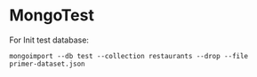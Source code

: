 # MongoTest

For Init test database:

  <code>mongoimport --db test --collection restaurants --drop --file primer-dataset.json</code>
